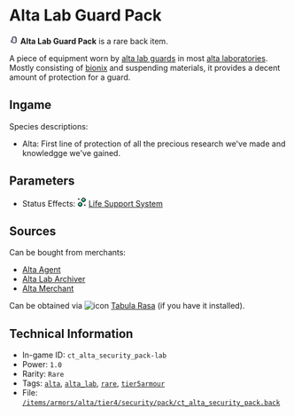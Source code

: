 # Alta Lab Guard Pack

<img src="https://raw.githubusercontent.com/Ceterai/Enternia/main/items/armors/alta/tier4/security/pack/icon.png" alt="Alta Lab Guard Pack icon" loading="lazy" height="16px" width="auto" /> **Alta Lab Guard Pack** is a rare back item.

A piece of equipment worn by [alta lab guards](https://ceterai.github.io/MyEnternia/Wiki/AltaLabGuard) in most [alta laboratories](https://ceterai.github.io/MyEnternia/Wiki/altalaboratories).  
Mostly consisting of [bionix](https://ceterai.github.io/MyEnternia/Wiki/bionix) and suspending materials, it provides a decent amount of protection for a guard.

## Ingame

Species descriptions:

- Alta: First line of protection of all the precious research we've made and knowledgge we've gained.

## Parameters

- Status Effects: <img src="https://raw.githubusercontent.com/Ceterai/Enternia/main/stats/effects/ct_heal/ct_life_support_system.png" alt="Life Support System icon" loading="lazy" height="16px" width="auto" /> [Life Support System](https://ceterai.github.io/MyEnternia/Wiki/LifeSupportSystem)

## Sources

Can be bought from merchants:

- [Alta Agent](https://ceterai.github.io/MyEnternia/Wiki/AltaAgent)
- [Alta Lab Archiver](https://ceterai.github.io/MyEnternia/Wiki/AltaLabArchiver)
- [Alta Merchant](https://ceterai.github.io/MyEnternia/Wiki/AltaMerchant)

Can be obtained via <img src="https://steamuserimages-a.akamaihd.net/ugc/263843960696222713/3EC9A7C005541F7D577EBCB8C5736B4EFC9973D6/" alt="icon" width="8" height="12"/> [Tabula Rasa](https://community.playstarbound.com/resources/the-tabula-rasa.3222/) (if you have it installed).

## Technical Information

- In-game ID: `ct_alta_security_pack-lab`
- Power: `1.0`
- Rarity: `Rare`
- Tags: [`alta`](https://ceterai.github.io/MyEnternia/Wiki/Tags/Alta), [`alta_lab`](https://ceterai.github.io/MyEnternia/Wiki/Tags/AltaLab), [`rare`](https://ceterai.github.io/MyEnternia/Wiki/Tags/Rare), [`tier5armour`](https://ceterai.github.io/MyEnternia/Wiki/Tags/Tier5Armour)
- File: [`/items/armors/alta/tier4/security/pack/ct_alta_security_pack.back`](https://github.com/Ceterai/Enternia/blob/main/items/armors/alta/tier4/security/pack/ct_alta_security_pack.back)

